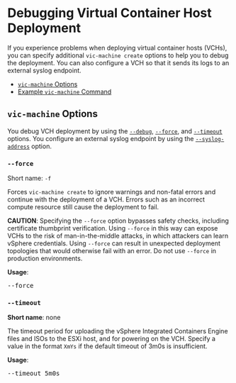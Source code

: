 # Debugging Virtual Container Host Deployment #

If you experience problems when deploying virtual container hosts (VCHs), you can specify additional `vic-machine create` options to help you to debug the deployment. You can also configure a VCH so that it sends its logs to an external syslog endpoint. 

- [`vic-machine` Options](#options)
- [Example `vic-machine` Command](#example)

## `vic-machine` Options <a id="options"></a>

You debug VCH deployment by using the [`--debug`](#debug), [`--force`](#insecure-registry), and [`--timeout`](#timeout) options. You configure an external syslog endpoint by using the [`--syslog-address`](#syslog) option.



### `--force` <a id="force"></a>

Short name: `-f`

Forces `vic-machine create` to ignore warnings and non-fatal errors and continue with the deployment of a VCH. Errors such as an incorrect compute resource still cause the deployment to fail.

**CAUTION**: Specifying the `--force` option bypasses safety checks, including certificate thumbprint verification. Using `--force` in this way can expose VCHs to the risk of man-in-the-middle attacks, in which attackers can learn vSphere credentials. Using `--force` can result in unexpected deployment topologies that would otherwise fail with an error. Do not use `--force` in production environments. 

**Usage**:

<pre>--force</pre>

### `--timeout` <a id="timeout"></a>

**Short name**: none

The timeout period for uploading the vSphere Integrated Containers Engine files and ISOs to the ESXi host, and for powering on the VCH. Specify a value in the format `XmYs` if the default timeout of 3m0s is insufficient. 

**Usage**:

<pre>--timeout 5m0s</pre> 



